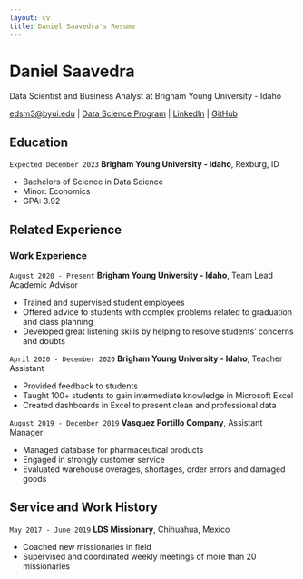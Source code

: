```yaml
---
layout: cv
title: Daniel Saavedra's Resume
---
```

# Daniel Saavedra
Data Scientist and Business Analyst at Brigham Young University - Idaho

<div id="webaddress">
<a href="edsm3@byui.edu">edsm3@byui.edu</a>
| <a href="https://byuidatascience.github.io/development.html">Data Science Program</a>
| <a href="https://www.linkedin.com/in/danielsaavedra98/">LinkedIn</a>
| <a href="https://github.com/edanielsm/saavedrad_resume">GitHub</a>
</div>

<!-- https://www.monique.tech/the-art-of-markdown -->

## Education

`Expected December 2023`
__Brigham Young University - Idaho__, Rexburg, ID

- Bachelors of Science in Data Science
- Minor: Economics
- GPA: 3.92


## Related Experience

### Work Experience

`August 2020 - Present`
__Brigham Young University - Idaho__, Team Lead Academic Advisor

- Trained and supervised student employees
- Offered advice to students with complex problems related to graduation and class planning
- Developed great listening skills by helping to resolve students’ concerns and doubts

`April 2020 - December 2020`
__Brigham Young University - Idaho__, Teacher Assistant

- Provided feedback to students
- Taught 100+ students to gain intermediate knowledge in Microsoft Excel
- Created dashboards in Excel to present clean and professional data

`August 2019 - December 2019`
__Vasquez Portillo Company__, Assistant Manager

- Managed database for pharmaceutical products
- Engaged in strongly customer service
- Evaluated warehouse overages, shortages, order errors and damaged goods


## Service and Work History

`May 2017 - June 2019`
__LDS Missionary__, Chihuahua, Mexico

- Coached new missionaries in field
- Supervised and coordinated weekly meetings of more than 20 missionaries

<!-- ### Footer

Last updated: May 2013 -->


